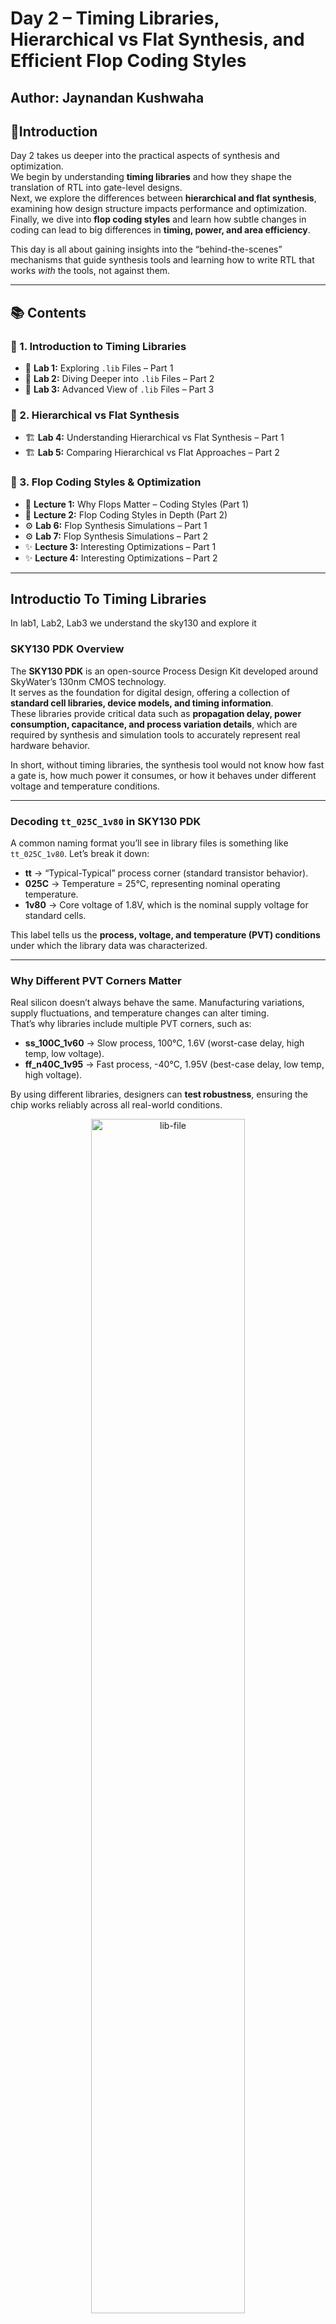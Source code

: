 # Day 2 – Timing Libraries, Hierarchical vs Flat Synthesis, and Efficient Flop Coding Styles
Author: Jaynandan Kushwaha  
 ---- 

## 📌Introduction
Day 2 takes us deeper into the practical aspects of synthesis and optimization.  
We begin by understanding **timing libraries** and how they shape the translation of RTL into gate-level designs.  
Next, we explore the differences between **hierarchical and flat synthesis**, examining how design structure impacts performance and optimization.  
Finally, we dive into **flop coding styles** and learn how subtle changes in coding can lead to big differences in **timing, power, and area efficiency**.  

This day is all about gaining insights into the “behind-the-scenes” mechanisms that guide synthesis tools and learning how to write RTL that works *with* the tools, not against them.

---

## 📚 Contents

### 🔹 1. Introduction to Timing Libraries
- 🧩 **Lab 1:** Exploring `.lib` Files – Part 1  
- 🧩 **Lab 2:** Diving Deeper into `.lib` Files – Part 2  
- 🧩 **Lab 3:** Advanced View of `.lib` Files – Part 3  

### 🔹 2. Hierarchical vs Flat Synthesis
- 🏗️ **Lab 4:** Understanding Hierarchical vs Flat Synthesis – Part 1  
- 🏗️ **Lab 5:** Comparing Hierarchical vs Flat Approaches – Part 2  

### 🔹 3. Flop Coding Styles & Optimization
- 🔄 **Lecture 1:** Why Flops Matter – Coding Styles (Part 1)  
- 🔄 **Lecture 2:** Flop Coding Styles in Depth (Part 2)  
- ⚙️ **Lab 6:** Flop Synthesis Simulations – Part 1  
- ⚙️ **Lab 7:** Flop Synthesis Simulations – Part 2  
- ✨ **Lecture 3:** Interesting Optimizations – Part 1  
- ✨ **Lecture 4:** Interesting Optimizations – Part 2  
---

## Introductio To Timing Libraries
In lab1, Lab2, Lab3 we understand the sky130 and explore it 
### SKY130 PDK Overview
The **SKY130 PDK** is an open-source Process Design Kit developed around SkyWater’s 130nm CMOS technology.  
It serves as the foundation for digital design, offering a collection of **standard cell libraries, device models, and timing information**.  
These libraries provide critical data such as **propagation delay, power consumption, capacitance, and process variation details**, which are required by synthesis and simulation tools to accurately represent real hardware behavior.  

In short, without timing libraries, the synthesis tool would not know how fast a gate is, how much power it consumes, or how it behaves under different voltage and temperature conditions.  

---

### Decoding `tt_025C_1v80` in SKY130 PDK
A common naming format you’ll see in library files is something like `tt_025C_1v80`. Let’s break it down:  

- **tt** → “Typical-Typical” process corner (standard transistor behavior).  
- **025C** → Temperature = 25°C, representing nominal operating temperature.  
- **1v80** → Core voltage of 1.8V, which is the nominal supply voltage for standard cells.  

This label tells us the **process, voltage, and temperature (PVT) conditions** under which the library data was characterized.  

---

### Why Different PVT Corners Matter
Real silicon doesn’t always behave the same. Manufacturing variations, supply fluctuations, and temperature changes can alter timing.  
That’s why libraries include multiple PVT corners, such as:  
- **ss_100C_1v60** → Slow process, 100°C, 1.6V (worst-case delay, high temp, low voltage).  
- **ff_n40C_1v95** → Fast process, -40°C, 1.95V (best-case delay, low temp, high voltage).  

By using different libraries, designers can **test robustness**, ensuring the chip works reliably across all real-world conditions.  

<div align="center">
  <img src="Images/Lib-file" alt="lib-file" width="70%">
</div>
<div align="center">
  <img src="https://github.com/user-attachments/assets/3ca190fb-cfa4-4abb-b9e1-0151b3c4bdba" alt="iverilog Simulation Flow" width="70%">
</div>

